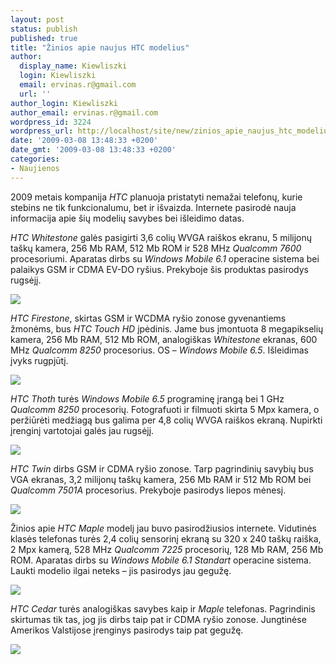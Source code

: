 ```yaml
---
layout: post
status: publish
published: true
title: "Žinios apie naujus HTC modelius"
author:
  display_name: Kiewliszki
  login: Kiewliszki
  email: ervinas.r@gmail.com
  url: ''
author_login: Kiewliszki
author_email: ervinas.r@gmail.com
wordpress_id: 3224
wordpress_url: http://localhost/site/new/zinios_apie_naujus_htc_modelius/
date: '2009-03-08 13:48:33 +0200'
date_gmt: '2009-03-08 13:48:33 +0200'
categories:
- Naujienos
---
```

<p>2009 metais kompanija <i>HTC</i> planuoja pristatyti nemažai telefonų, kurie stebins ne tik funkcionalumu, bet ir išvaizda. Internete pasirodė nauja informacija apie šių modelių savybes bei išleidimo datas.</p>
<p><i>HTC Whitestone</i> galės pasigirti 3,6 colių WVGA raiškos ekranu, 5 milijonų taškų kamera, 256 Mb RAM, 512 Mb ROM ir 528 MHz <i>Qualcomm 7600</i> procesoriumi. Aparatas dirbs su <i>Windows Mobile 6.1</i> operacine sistema bei palaikys GSM ir CDMA EV-DO ryšius. Prekyboje šis produktas pasirodys rugsėjį.</p>
<p><img src="http://svarke.technews.lt/white" /></p>
<p><i>HTC Firestone</i>, skirtas GSM ir WCDMA ryšio zonose gyvenantiems žmonėms, bus <i>HTC Touch HD</i> įpėdinis. Jame bus įmontuota 8 megapikselių kamera, 256 Mb RAM, 512 Mb ROM, analogiškas <i>Whitestone</i> ekranas, 600 MHz <i>Qualcomm 8250</i> procesorius. OS – <i>Windows Mobile 6.5</i>. Išleidimas įvyks rugpjūtį.</p>
<p><img src="http://svarke.technews.lt/fire" /></p>
<p><i>HTC Thoth</i> turės <i>Windows Mobile 6.5</i> programinę įrangą bei 1 GHz <i>Qualcomm 8250</i> procesorių. Fotografuoti ir filmuoti skirta 5 Mpx kamera, o peržiūrėti medžiagą bus galima per 4,8 colių WVGA raiškos ekraną. Nupirkti įrenginį vartotojai galės jau rugsėjį.</p>
<p><img src="http://svarke.technews.lt/thoth" /></p>
<p><i>HTC Twin</i> dirbs GSM ir CDMA ryšio zonose. Tarp pagrindinių savybių bus VGA ekranas, 3,2 milijonų taškų kamera, 256 Mb RAM ir 512 Mb ROM bei <i>Qualcomm 7501A</i> procesorius. Prekyboje pasirodys liepos mėnesį.</p>
<p><img src="http://svarke.technews.lt/twin" /></p>
<p>Žinios apie <i>HTC Maple</i> modelį jau buvo pasirodžiusios internete. Vidutinės klasės telefonas turės 2,4 colių sensorinį ekraną su 320 x 240 taškų raiška, 2 Mpx kamerą, 528 MHz <i>Qualcomm 7225</i> procesorių, 128 Mb RAM, 256 Mb ROM. Aparatas dirbs su <i>Windows Mobile 6.1 Standart</i> operacine sistema. Laukti modelio ilgai neteks – jis pasirodys jau gegužę.</p>
<p><img src="http://svarke.technews.lt/maple" /></p>
<p><i>HTC Cedar</i> turės analogiškas savybes kaip ir <i>Maple</i> telefonas. Pagrindinis skirtumas tik tas, jog jis dirbs taip pat ir CDMA ryšio zonose. Jungtinėse Amerikos Valstijose įrenginys pasirodys taip pat gegužę.</p>
<p><img src="http://svarke.technews.lt/cedar" /></p>
